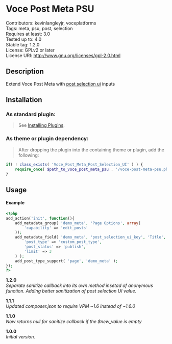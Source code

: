 Voce Post Meta PSU
==================

Contributors: kevinlangleyjr, voceplatforms  
Tags: meta, psu, post, selection  
Requires at least: 3.0  
Tested up to: 4.0  
Stable tag: 1.2.0  
License: GPLv2 or later  
License URI: http://www.gnu.org/licenses/gpl-2.0.html

## Description
Extend Voce Post Meta with [post selection ui](http://github.com/voceconnect/post-selection-ui) inputs

## Installation

### As standard plugin:
> See [Installing Plugins](http://codex.wordpress.org/Managing_Plugins#Installing_Plugins).

### As theme or plugin dependency:
> After dropping the plugin into the containing theme or plugin, add the following:
```php
if( ! class_exists( 'Voce_Post_Meta_Post_Selection_UI' ) ) {
	require_once( $path_to_voce_post_meta_psu . '/voce-post-meta-psu.php' );
}
```

## Usage

#### Example

```php
<?php
add_action('init', function(){
	add_metadata_group( 'demo_meta', 'Page Options', array(
		'capability' => 'edit_posts'
	));
	add_metadata_field( 'demo_meta', 'post_selection_ui_key', 'Title', 'psu', array(
		'post_type' => 'custom_post_type',
		'post_status' => 'publish',
		'limit' => 3
	) );
	add_post_type_support( 'page', 'demo_meta' );
});
?>
```

**1.2.0**  
*Separate sanitize callback into its own method insetad of anonymous function. Adding better sanitization of post selection UI value.*

**1.1.1**  
*Updated composer.json to require VPM ~1.6 instead of ~1.6.0*

**1.1.0**  
*Now returns null for sanitize callback if the $new_value is empty*

**1.0.0**  
*Initial version.*